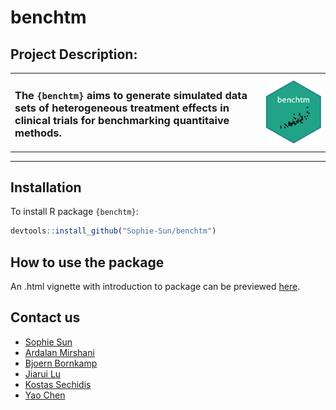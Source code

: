 
<!-- README.md is generated from README.Rmd. Please edit that file -->

# benchtm

## Project Description:

<table>
<colgroup>
<col width="79%" />
<col width="20%" />
</colgroup>
<tr>
<td align="left">
<h3>
The <code>{benchtm}</code> aims to generate simulated data sets of
heterogeneous treatment effects in clinical trials for benchmarking
quantitaive methods.
</h3>
</td>
<td align="center">
<img src='man/figures/logo.png' align="right" />
</td>
</tr>
</table>
<hr />
<!-- badges: start -->
<!-- badges: end -->

## Installation

To install R package `{benchtm}`:

``` r
devtools::install_github("Sophie-Sun/benchtm")
```

## How to use the package

An .html vignette with introduction to package can be previewed
[here](https://htmlpreview.github.io/?https://raw.githubusercontent.com/Sophie-Sun/benchtm/master/docs/articles/index.html).

## Contact us

-   [Sophie Sun](mailto:sophie.sun@novartis.com)
-   [Ardalan Mirshani](mailto:ardalan.mirshani@novartis.com)
-   [Bjoern Bornkamp](mailto:bjoern.bornkamp@novartis.com)
-   [Jiarui Lu](mailto:jiarui.lu@novartis.com)
-   [Kostas Sechidis](mailto:kostas.sechidis@novartis.com)
-   [Yao Chen](mailto:yao.chen@novartis.com)
